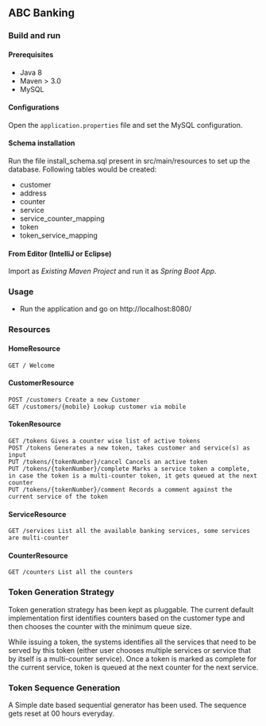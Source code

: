 ## ABC​ ​Banking

### Build and run

#### Prerequisites

- Java 8
- Maven > 3.0
- MySQL

#### Configurations

Open the `application.properties` file and set the MySQL configuration.

#### Schema installation

Run the file install_schema.sql present in src/main/resources to set up the database. Following tables would be created:

- customer
- address
- counter
- service
- service_counter_mapping
- token
- token_service_mapping

#### From Editor (IntelliJ or Eclipse)

Import as *Existing Maven Project* and run it as *Spring Boot App*.


### Usage

- Run the application and go on http://localhost:8080/

### Resources

#### HomeResource
    GET / Welcome 

#### CustomerResource
    POST /customers Create a new Customer
    GET /customers/{mobile} Lookup customer via mobile

#### TokenResource
    GET /tokens Gives a counter wise list of active tokens
    POST /tokens Generates a new token, takes customer and service(s) as input
    PUT /tokens/{tokenNumber}/cancel Cancels an active token
    PUT /tokens/{tokenNumber}/complete Marks a service token a complete, in case the token is a multi-counter token, it gets queued at the next counter
    PUT /tokens/{tokenNumber}/comment Records a comment against the current service of the token
            
#### ServiceResource
    GET /services List all the available banking services, some services are multi-counter
     
#### CounterResource
    GET /counters List all the counters

### Token Generation Strategy

Token generation strategy has been kept as pluggable. The current default implementation
first identifies counters based on the customer type and then chooses the counter with the 
minimum queue size.


While issuing a token, the systems identifies all the services that need to be served by this token 
(either user chooses multiple services or service that by itself is a multi-counter service). Once a token
 is marked as complete for the current service, token is queued at the next counter for the next service.
 
### Token Sequence Generation

A Simple date based sequential generator has been used. The sequence gets reset at 00 hours everyday.
